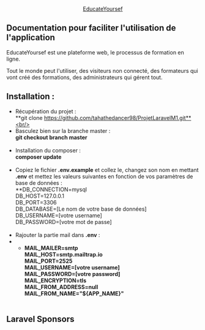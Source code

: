 <p align="center" width="400"><a href="#" target="_blank">EducateYoursef</a></p>

## Documentation pour faciliter l'utilisation de l'application

EducateYoursef est une plateforme web, le processus de formation en ligne.

Tout le monde peut l'utiliser, des visiteurs non connecté, des formateurs qui vont créé des formations, des administrateurs qui gérent tout.

## Installation : 

- Récupération du projet : <br/>
	**git clone https://github.com/tahathedancer98/ProjetLaravelM1.git**<br/><br/>
- Basculez bien sur la branche master : <br/>
    **git checkout branch master**<br/><br/>
- Installation du composer : <br/>
	**composer update**<br/><br/>
- Copiez le fichier **.env.example** et collez le, changez son nom en mettant **.env** et mettez les valeurs suivantes en fonction de vos paramètres de base de données : <br/>
    **DB_CONNECTION=mysql <br/>
    DB_HOST=127.0.0.1 <br/>
    DB_PORT=3306 <br/>
    DB_DATABASE=[Le nom de votre base de données] <br/>
    DB_USERNAME=[votre username] <br/>
    DB_PASSWORD=[votre mot de passe] <br/><br/>
- Rajouter la partie mail dans **.env** : <br/>
- - **MAIL_MAILER=smtp <br/>
    MAIL_HOST=smtp.mailtrap.io <br/>
    MAIL_PORT=2525 <br/>
    MAIL_USERNAME=[votre username] <br/>
    MAIL_PASSWORD=[votre password] <br/>
    MAIL_ENCRYPTION=tls <br/>
    MAIL_FROM_ADDRESS=null <br/>
    MAIL_FROM_NAME="${APP_NAME}"** <br/><br/>

## Laravel Sponsors

